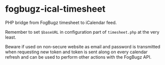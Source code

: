 fogbugz-ical-timesheet
======================

PHP bridge from FogBugz timesheet to iCalendar feed.

Remember to set `$baseURL` in configuration part of `timesheet.php` at the very least.

Beware if used on non-secure website as email and password is transmitted when requesting
new token and token is sent along on every calendar refresh and can be used to perform
other actions with the FogBugz API.

